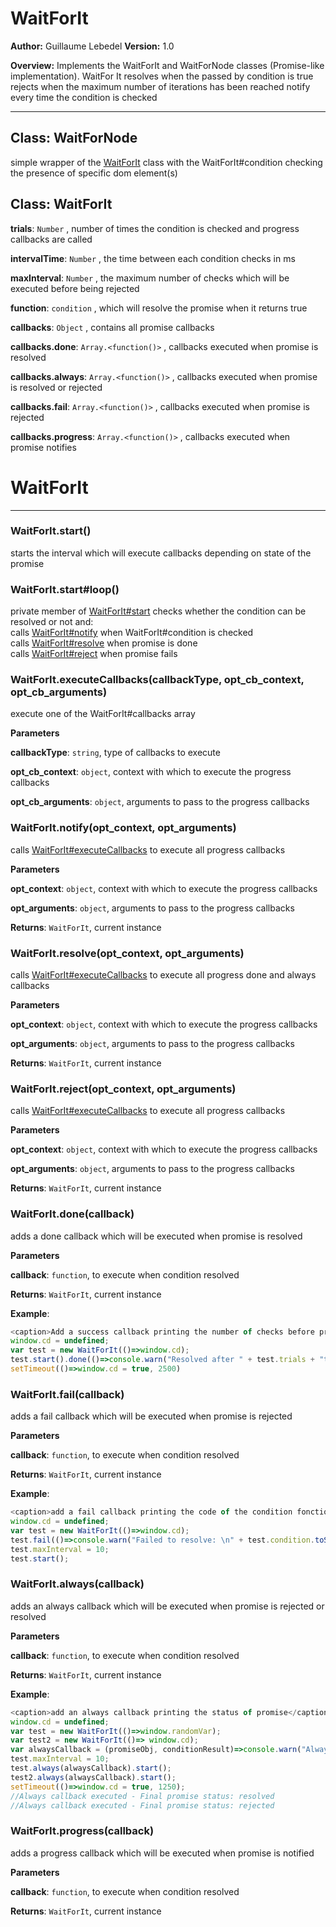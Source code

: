 # WaitForIt

**Author:** Guillaume Lebedel
**Version:** 1.0

**Overview:** Implements the WaitForIt and WaitForNode classes (Promise-like implementation).
WaitFor It resolves when the passed by condition is true
rejects when the maximum number of iterations has been reached
notify every time the condition is checked


* * *

## Class: WaitForNode
simple wrapper of the [WaitForIt](#waitforit) class with the WaitForIt#condition checking the presence of specific dom element(s)

## Class: WaitForIt


**trials**: `Number` , number of times the condition is checked and progress callbacks are called

**intervalTime**: `Number` , the time between each condition checks in ms

**maxInterval**: `Number` , the maximum number of checks which will be executed before being rejected

**function**: `condition` , which will resolve the promise when it returns true

**callbacks**: `Object` , contains all promise callbacks

**callbacks.done**: `Array.<function()>` , callbacks executed when promise is resolved

**callbacks.always**: `Array.<function()>` , callbacks executed when promise is resolved or rejected

**callbacks.fail**: `Array.<function()>` , callbacks executed when promise is rejected

**callbacks.progress**: `Array.<function()>` , callbacks executed when promise notifies

# WaitForIt

* * *

### WaitForIt.start() 

starts the interval which will execute callbacks depending on state of the promise

### WaitForIt.start#loop() 

private member of [WaitForIt#start](#waitforit#start) checks whether the condition can be resolved or not and:
<br/>calls [WaitForIt#notify](#waitforit#notify) when WaitForIt#condition is checked
<br/>calls [WaitForIt#resolve](#waitforit#resolve) when promise is done
<br/>calls [WaitForIt#reject](#waitforit#reject) when promise fails


### WaitForIt.executeCallbacks(callbackType, opt_cb_context, opt_cb_arguments) 

execute one of the WaitForIt#callbacks array

**Parameters**

**callbackType**: `string`, type of callbacks to execute

**opt_cb_context**: `object`, context with which to execute the progress callbacks

**opt_cb_arguments**: `object`, arguments to pass to the progress callbacks



### WaitForIt.notify(opt_context, opt_arguments) 

calls [WaitForIt#executeCallbacks](#waitforit#executecallbacks) to execute all progress callbacks

**Parameters**

**opt_context**: `object`, context with which to execute the progress callbacks

**opt_arguments**: `object`, arguments to pass to the progress callbacks

**Returns**: `WaitForIt`, current instance


### WaitForIt.resolve(opt_context, opt_arguments) 

calls [WaitForIt#executeCallbacks](#waitforit#executecallbacks) to execute all progress done and always callbacks

**Parameters**

**opt_context**: `object`, context with which to execute the progress callbacks

**opt_arguments**: `object`, arguments to pass to the progress callbacks

**Returns**: `WaitForIt`, current instance


### WaitForIt.reject(opt_context, opt_arguments) 

calls [WaitForIt#executeCallbacks](#waitforit#executecallbacks) to execute all progress callbacks

**Parameters**

**opt_context**: `object`, context with which to execute the progress callbacks

**opt_arguments**: `object`, arguments to pass to the progress callbacks

**Returns**: `WaitForIt`, current instance


### WaitForIt.done(callback) 

adds a done callback which will be executed when promise is resolved

**Parameters**

**callback**: `function`, to execute when condition resolved

**Returns**: `WaitForIt`, current instance

**Example**:
```js
<caption>Add a success callback printing the number of checks before promise was resolved</caption>
window.cd = undefined;
var test = new WaitForIt(()=>window.cd);
test.start().done(()=>console.warn("Resolved after " + test.trials + "th notification"));
setTimeout(()=>window.cd = true, 2500)
```


### WaitForIt.fail(callback) 

adds a fail  callback which will be executed when promise is rejected

**Parameters**

**callback**: `function`, to execute when condition resolved

**Returns**: `WaitForIt`, current instance

**Example**:
```js
<caption>add a fail callback printing the code of the condition fonction</caption>
window.cd = undefined;
var test = new WaitForIt(()=>window.cd);
test.fail(()=>console.warn("Failed to resolve: \n" + test.condition.toString() + "\n after " + test.trials + " iterations."));
test.maxInterval = 10;
test.start();
```


### WaitForIt.always(callback) 

adds an always callback which will be executed when promise is rejected or resolved

**Parameters**

**callback**: `function`, to execute when condition resolved

**Returns**: `WaitForIt`, current instance

**Example**:
```js
<caption>add an always callback printing the status of promise</caption>
window.cd = undefined;
var test = new WaitForIt(()=>window.randomVar);
var test2 = new WaitForIt(()=> window.cd);
var alwaysCallback = (promiseObj, conditionResult)=>console.warn("Always callback executed - Final promise status: " + promiseObj.state)
test.maxInterval = 10;
test.always(alwaysCallback).start();
test2.always(alwaysCallback).start();
setTimeout(()=>window.cd = true, 1250);
//Always callback executed - Final promise status: resolved
//Always callback executed - Final promise status: rejected
```


### WaitForIt.progress(callback) 

adds a progress callback which will be executed when promise is notified

**Parameters**

**callback**: `function`, to execute when condition resolved

**Returns**: `WaitForIt`, current instance


